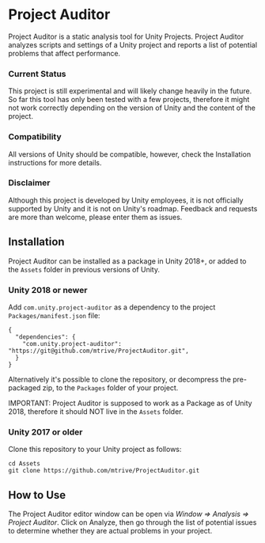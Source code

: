 # Project Auditor
Project Auditor is a static analysis tool for Unity Projects. Project Auditor analyzes scripts and settings of a Unity project and reports a list of potential problems that affect performance.

### Current Status
This project is still experimental and will likely change heavily in the future. So far this tool has only been tested with a few projects, therefore it might not work correctly depending on the version of Unity and the content of the project.

### Compatibility
All versions of Unity should be compatible, however, check the Installation instructions for more details.

### Disclaimer
Although this project is developed by Unity employees, it is not officially supported by Unity and it is not on Unity's roadmap. Feedback and requests are more than welcome, please enter them as issues.

## Installation
Project Auditor can be installed as a package in Unity 2018+, or added to the `Assets` folder in previous versions of Unity.
### Unity 2018 or newer
Add `com.unity.project-auditor` as a dependency to the project `Packages/manifest.json` file:

```
{
  "dependencies": {
    "com.unity.project-auditor": "https://git@github.com/mtrive/ProjectAuditor.git",
  }
}
```

Alternatively it's possible to clone the repository, or decompress the pre-packaged zip, to the `Packages` folder of your project.

IMPORTANT: Project Auditor is supposed to work as a Package as of Unity 2018, therefore it should NOT live in the `Assets` folder.

### Unity 2017 or older
Clone this repository to your Unity project as follows:

```
cd Assets
git clone https://github.com/mtrive/ProjectAuditor.git
```

## How to Use
The Project Auditor editor window can be open via *Window => Analysis => Project Auditor*. Click on Analyze, then go through the list of potential issues to determine whether they are actual problems in your project.
